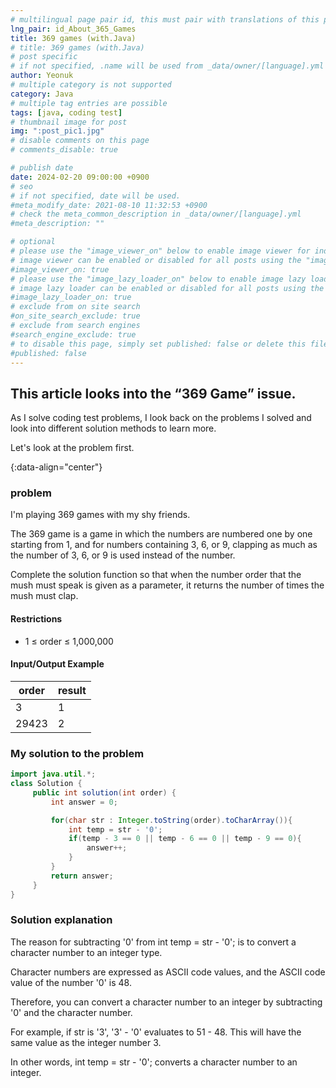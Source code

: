 ```yaml
---
# multilingual page pair id, this must pair with translations of this page. (This name must be unique)
lng_pair: id_About_365_Games
title: 369 games (with.Java)
# title: 369 games (with.Java)
# post specific
# if not specified, .name will be used from _data/owner/[language].yml
author: Yeonuk
# multiple category is not supported
category: Java
# multiple tag entries are possible
tags: [java, coding test]
# thumbnail image for post
img: ":post_pic1.jpg"
# disable comments on this page
# comments_disable: true

# publish date
date: 2024-02-20 09:00:00 +0900
# seo
# if not specified, date will be used.
#meta_modify_date: 2021-08-10 11:32:53 +0900
# check the meta_common_description in _data/owner/[language].yml
#meta_description: ""

# optional
# please use the "image_viewer_on" below to enable image viewer for individual pages or posts (_posts/ or [language]/_posts folders).
# image viewer can be enabled or disabled for all posts using the "image_viewer_posts: true" setting in _data/conf/main.yml.
#image_viewer_on: true
# please use the "image_lazy_loader_on" below to enable image lazy loader for individual pages or posts (_posts/ or [language]/_posts folders).
# image lazy loader can be enabled or disabled for all posts using the "image_lazy_loader_posts: true" setting in _data/conf/main.yml.
#image_lazy_loader_on: true
# exclude from on site search
#on_site_search_exclude: true
# exclude from search engines
#search_engine_exclude: true
# to disable this page, simply set published: false or delete this file
#published: false
---
```


<!-- outline-start -->

## This article looks into the “369 Game” issue.

As I solve coding test problems, I look back on the problems I solved and look into different solution methods to learn more.

Let's look at the problem first.

{:data-align="center"}

<!-- outline-end -->

### problem

I'm playing 369 games with my shy friends.

The 369 game is a game in which the numbers are numbered one by one starting from 1, and for numbers containing 3, 6, or 9, clapping as much as the number of 3, 6, or 9 is used instead of the number.

Complete the solution function so that when the number order that the mush must speak is given as a parameter, it returns the number of times the mush must clap.

#### Restrictions

- 1 ≤ order ≤ 1,000,000

#### Input/Output Example

| order | result |
| ----- | ------ |
| 3     | 1      |
| 29423 | 2      |

<!-- | start_num | end_num | result |
| --------- | ------- | ------ |
| 10 | 3 | 0 | -->

### My solution to the problem

```java
import java.util.*;
class Solution {
     public int solution(int order) {
         int answer = 0;

         for(char str : Integer.toString(order).toCharArray()){
             int temp = str - '0';
             if(temp - 3 == 0 || temp - 6 == 0 || temp - 9 == 0){
                 answer++;
             }
         }
         return answer;
     }
}
```

### Solution explanation

The reason for subtracting '0' from int temp = str - '0'; is to convert a character number to an integer type.

Character numbers are expressed as ASCII code values, and the ASCII code value of the number '0' is 48.

Therefore, you can convert a character number to an integer by subtracting '0' and the character number.

For example, if str is '3', '3' - '0' evaluates to 51 - 48. This will have the same value as the integer number 3.

In other words, int temp = str - '0'; converts a character number to an integer.
